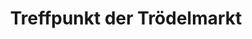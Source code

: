 ---
title: "Treffpunkt der Trödelmarkt"
url: /griesheim/treffpunkt-der-troedelmarkt/
shop: Kleidung
---